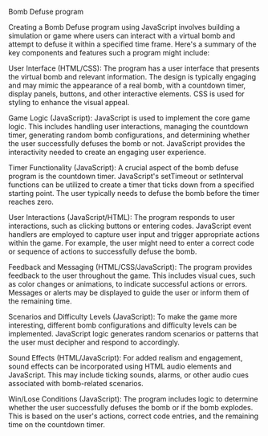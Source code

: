 Bomb Defuse program

Creating a Bomb Defuse program using JavaScript involves building a simulation or game where users can interact with a virtual bomb and attempt to defuse it within a specified time frame. 
Here's a summary of the key components and features such a program might include:

User Interface (HTML/CSS): 
The program has a user interface that presents the virtual bomb and relevant information. The design is typically engaging and may mimic the appearance of a real bomb, with a countdown timer, display panels, buttons, and other interactive elements. CSS is used for styling to enhance the visual appeal.

Game Logic (JavaScript): 
JavaScript is used to implement the core game logic. This includes handling user interactions, managing the countdown timer, generating random bomb configurations, and determining whether the user successfully defuses the bomb or not. JavaScript provides the interactivity needed to create an engaging user experience.

Timer Functionality (JavaScript): 
A crucial aspect of the bomb defuse program is the countdown timer. JavaScript's setTimeout or setInterval functions can be utilized to create a timer that ticks down from a specified starting point. The user typically needs to defuse the bomb before the timer reaches zero.

User Interactions (JavaScript/HTML):
The program responds to user interactions, such as clicking buttons or entering codes. JavaScript event handlers are employed to capture user input and trigger appropriate actions within the game. For example, the user might need to enter a correct code or sequence of actions to successfully defuse the bomb.

Feedback and Messaging (HTML/CSS/JavaScript): 
The program provides feedback to the user throughout the game. This includes visual cues, such as color changes or animations, to indicate successful actions or errors. Messages or alerts may be displayed to guide the user or inform them of the remaining time.

Scenarios and Difficulty Levels (JavaScript):
To make the game more interesting, different bomb configurations and difficulty levels can be implemented. JavaScript logic generates random scenarios or patterns that the user must decipher and respond to accordingly.

Sound Effects (HTML/JavaScript): 
For added realism and engagement, sound effects can be incorporated using HTML audio elements and JavaScript. This may include ticking sounds, alarms, or other audio cues associated with bomb-related scenarios.

Win/Lose Conditions (JavaScript): 
The program includes logic to determine whether the user successfully defuses the bomb or if the bomb explodes. This is based on the user's actions, correct code entries, and the remaining time on the countdown timer.
